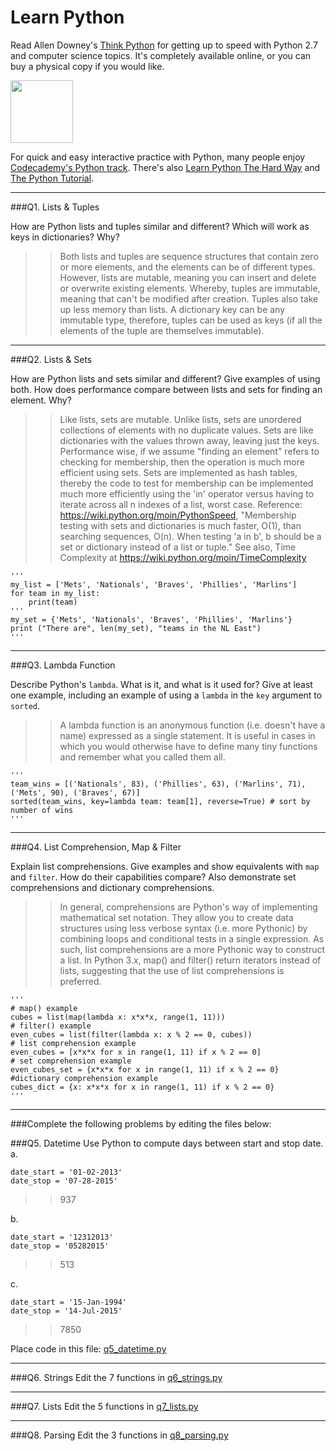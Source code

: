 # Learn Python

Read Allen Downey's [Think Python](http://www.greenteapress.com/thinkpython/) for getting up to speed with Python 2.7 and computer science topics. It's completely available online, or you can buy a physical copy if you would like.

<a href="http://www.greenteapress.com/thinkpython/"><img src="img/think_python.png" style="width: 100px;" target="_blank"></a>

For quick and easy interactive practice with Python, many people enjoy [Codecademy's Python track](http://www.codecademy.com/en/tracks/python). There's also [Learn Python The Hard Way](http://learnpythonthehardway.org/book/) and [The Python Tutorial](https://docs.python.org/2/tutorial/).

---

###Q1. Lists &amp; Tuples

How are Python lists and tuples similar and different? Which will work as keys in dictionaries? Why?

>> Both lists and tuples are sequence structures that contain zero or more elements, and the elements can be of different types.  However, lists are mutable, meaning you can insert and delete or overwrite existing elements.  Whereby, tuples are immutable, meaning that can't be modified after creation.  Tuples also take up less memory than lists.  A dictionary key can be any immutable type, therefore, tuples can be used as keys (if all the elements of the tuple are themselves immutable).  

---

###Q2. Lists &amp; Sets

How are Python lists and sets similar and different? Give examples of using both. How does performance compare between lists and sets for finding an element. Why?

>> Like lists, sets are mutable.  Unlike lists, sets are unordered collections of elements with no duplicate values.  Sets are like dictionaries with the values thrown away, leaving just the keys.  Performance wise, if we assume "finding an element" refers to checking for membership, then the operation is much more efficient using sets.   Sets are implemented as hash tables, thereby the code to test for membership can be implemented much more efficiently using the 'in' operator versus having to iterate across all n indexes of a list, worst case.
Reference: https://wiki.python.org/moin/PythonSpeed, "Membership testing with sets and dictionaries is much faster, O(1), than searching sequences, O(n).  When testing 'a in b', b should be a set or dictionary instead of a list or tuple."  See also, Time Complexity at https://wiki.python.org/moin/TimeComplexity

    '''  
    my_list = ['Mets', 'Nationals', 'Braves', 'Phillies', 'Marlins']  
    for team in my_list:  
        print(team)  
    '''
    my_set = {'Mets', 'Nationals', 'Braves', 'Phillies', 'Marlins'}  
    print ("There are", len(my_set), "teams in the NL East")  
    '''
---

###Q3. Lambda Function

Describe Python's `lambda`. What is it, and what is it used for? Give at least one example, including an example of using a `lambda` in the `key` argument to `sorted`.

>> A lambda function is an anonymous function (i.e. doesn't have a name) expressed as a single statement.  It is useful in cases in which you would otherwise have to define many tiny functions and remember what you called them all.  

    '''  
    team_wins = [('Nationals', 83), ('Phillies', 63), ('Marlins', 71), ('Mets', 90), ('Braves', 67)]  
    sorted(team_wins, key=lambda team: team[1], reverse=True) # sort by number of wins  
    '''

---

###Q4. List Comprehension, Map &amp; Filter

Explain list comprehensions. Give examples and show equivalents with `map` and `filter`. How do their capabilities compare? Also demonstrate set comprehensions and dictionary comprehensions.

>> In general, comprehensions are Python's way of implementing mathematical set notation.  They allow you to create data structures using less verbose syntax (i.e. more Pythonic) by combining loops and conditional tests in a single expression.  As such, list comprehensions are a more Pythonic way to construct a list.  In Python 3.x, map() and filter() return iterators instead of lists, suggesting that the use of list comprehensions is preferred.

    '''
    # map() example
    cubes = list(map(lambda x: x*x*x, range(1, 11)))
    # filter() example
    even_cubes = list(filter(lambda x: x % 2 == 0, cubes))
    # list comprehension example
    even_cubes = [x*x*x for x in range(1, 11) if x % 2 == 0]
    # set comprehension example
    even_cubes_set = {x*x*x for x in range(1, 11) if x % 2 == 0}
    #dictionary comprehension example
    cubes_dict = {x: x*x*x for x in range(1, 11) if x % 2 == 0}
    '''

---

###Complete the following problems by editing the files below:

###Q5. Datetime
Use Python to compute days between start and stop date.   
a.  

```
date_start = '01-02-2013'    
date_stop = '07-28-2015'
```

>> 937

b.  
```
date_start = '12312013'  
date_stop = '05282015'  
```

>> 513

c.  
```
date_start = '15-Jan-1994'      
date_stop = '14-Jul-2015'  
```

>> 7850

Place code in this file: [q5_datetime.py](python/q5_datetime.py)

---

###Q6. Strings
Edit the 7 functions in [q6_strings.py](python/q6_strings.py)

---

###Q7. Lists
Edit the 5 functions in [q7_lists.py](python/q7_lists.py)

---

###Q8. Parsing
Edit the 3 functions in [q8_parsing.py](python/q8_parsing.py)





